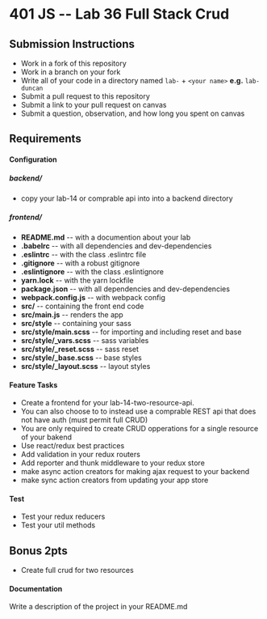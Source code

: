401 JS --  Lab 36 Full Stack Crud
===

## Submission Instructions
  * Work in a fork of this repository
  * Work in a branch on your fork
  * Write all of your code in a directory named `lab-` + `<your name>` **e.g.** `lab-duncan`
  * Submit a pull request to this repository
  * Submit a link to your pull request on canvas
  * Submit a question, observation, and how long you spent on canvas  

## Requirements  
#### Configuration  

##### backend/
* copy your lab-14 or comprable api into into a backend directory
##### frontend/
* **README.md** -- with a documention about your lab
* **.babelrc** -- with all dependencies and dev-dependencies 
* **.eslintrc** -- with the class .eslintrc file
* **.gitignore** -- with a robust gitignore
* **.eslintignore** -- with the class .eslintignore
* **yarn.lock** -- with the yarn lockfile
* **package.json** -- with all dependencies and dev-dependencies 
* **webpack.config.js** -- with webpack config
* **src/** -- containing the front end code
* **src/main.js** -- renders the app
* **src/style** -- containing your sass
* **src/style/main.scss** -- for importing and including reset and base
* **src/style/_vars.scss** -- sass variables
* **src/style/_reset.scss** -- sass reset 
* **src/style/_base.scss** -- base styles 
* **src/style/_layout.scss** -- layout styles 
 
#### Feature Tasks 
* Create a frontend for your lab-14-two-resource-api.
 * You can also choose to to instead use a comprable REST api that does not have auth (must permit full CRUD)
* You are only required to create CRUD opperations for a single resource of your bakend
* Use react/redux best practices
* Add validation in your redux routers
* Add reporter and thunk middleware to your redux store
* make async action creators for making ajax request to your backend
* make sync action creators from updating your app store

#### Test
* Test your redux reducers 
* Test your util methods

## Bonus 2pts
* Create full crud for two resources 

####  Documentation  
Write a description of the project in your README.md

